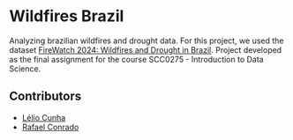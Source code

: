 # Wildfires Brazil

Analyzing brazilian wildfires and drought data. For this project, we used the dataset [FireWatch 2024: Wildfires and Drought in Brazil](https://www.kaggle.com/datasets/mayaravalliero/fire-watch-brazil-2024/data). Project developed as the final assignment for the course SCC0275 - Introduction to Data Science.

## Contributors
- [Lélio Cunha](https://github.com/LelioMarcos)
- [Rafael Conrado](https://github.com/RafaelCGConrado/)

